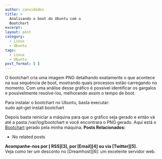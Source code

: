 ```yaml
---
author: convidados
title: >
  Analisando o boot do Ubuntu com o
  Bootchart
excerpt:
layout: post
category:
  - Linux
  - Ubuntu
tags:
  - Linux
  - Ubuntu
post_format: [ ]
---
```

O bootchart cria uma imagem PNG detalhando exatamente o que acontece na sua sequência de boot, mostrando quais processos estão carregando no momento. Com uma análise desse gráfico é possível identificar os gargalos e possivelmente resolve-los, melhorando assim o tempo de boot.

Para instalar o bootchart no Ubuntu, basta executar:  
sudo apt-get install bootchart

Depois basta reiniciar a máquina para que o gráfico seja gerado e então vá até a pasta /var/log/bootchart e você encontrara o PNG gerado. Aqui está o [Bootchart][1] gerado pela minha máquina. 
**Posts Relacionados:** 
*   No related posts









**Acompanhe-nos por [ RSS][3], por [Email][4] ou via [Twitter][5].**  
Veja como ter um desconto no [Dreamhost][6]: um excelente servidor web.

 [1]: http://vidageek.net/wp-content/uploads/2007/07/feisty-20070718-1.png "Bootchart"
 [2]: https://twitter.com/share




